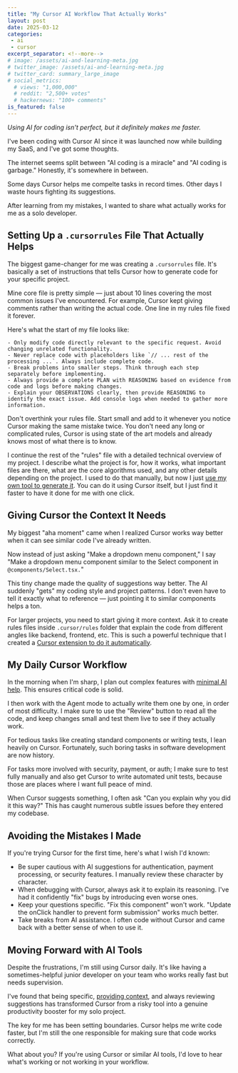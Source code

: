 ```yaml
---
title: "My Cursor AI Workflow That Actually Works"
layout: post
date: 2025-03-12
categories:
 - ai
 - cursor
excerpt_separator: <!--more-->
# image: /assets/ai-and-learning-meta.jpg
# twitter_image: /assets/ai-and-learning-meta.jpg
# twitter_card: summary_large_image
# social_metrics:
  # views: "1,000,000"
  # reddit: "2,500+ votes"
  # hackernews: "100+ comments"
is_featured: false
---
```


*Using AI for coding isn't perfect, but it definitely makes me faster.*

I've been coding with Cursor AI since it was launched now while building my SaaS, and I've got some thoughts. 

The internet seems split between "AI coding is a miracle" and "AI coding is garbage." Honestly, it's somewhere in between.

Some days Cursor helps me compelte tasks in record times. Other days I waste hours fighting its suggestions. 

After learning from my mistakes, I wanted to share what actually works for me as a solo developer.

<!--more-->

## Setting Up a `.cursorrules` File That Actually Helps

The biggest game-changer for me was creating a `.cursorrules` file. It's basically a set of instructions that tells Cursor how to generate code for your specific project.

Mine core file is pretty simple &mdash; just about 10 lines covering the most common issues I've encountered. For example, Cursor kept giving comments rather than writing the actual code. One line in my rules file fixed it forever.

Here's what the start of my file looks like:

```
- Only modify code directly relevant to the specific request. Avoid changing unrelated functionality.
- Never replace code with placeholders like `// ... rest of the processing ...`. Always include complete code.
- Break problems into smaller steps. Think through each step separately before implementing.
- Always provide a complete PLAN with REASONING based on evidence from code and logs before making changes.
- Explain your OBSERVATIONS clearly, then provide REASONING to identify the exact issue. Add console logs when needed to gather more information.
```

Don't overthink your rules file. Start small and add to it whenever you notice Cursor making the same mistake twice. You don't need any long or complicated rules, Cursor is using state of the art models and already knows most of what there is to know.

I continue the rest of the "rules" file with a detailed technical overview of my project. I describe what the project is for, how it works, what important files are there, what are the core algorithms used, and any other details depending on the project. I used to do that manually, but now I just [use my own tool to generate it](https://gigamind.dev/). You can do it using Cursor itself, but I just find it faster to have it done for me with one click.

## Giving Cursor the Context It Needs

My biggest "aha moment" came when I realized Cursor works way better when it can see similar code I've already written.

Now instead of just asking "Make a dropdown menu component," I say "Make a dropdown menu component similar to the Select component in `@components/Select.tsx.`"

This tiny change made the quality of suggestions way better. The AI suddenly "gets" my coding style and project patterns. I don't even have to tell it exactly what to reference &mdash; just pointing it to similar components helps a ton.

For larger projects, you need to start giving it more context. Ask it to create rules files inside `.cursor/rules` folder that explain the code from different angles like backend, frontend, etc. This is such a powerful technique that I created a [Cursor extension to do it automatically](https://gigamind.dev/).

<!-- promotional_widget -->

## My Daily Cursor Workflow

In the morning when I'm sharp, I plan out complex features with [minimal AI help](https://nmn.gl/blog/ai-illiterate-programmers). This ensures critical code is solid.

I then work with the Agent mode to actually write them one by one, in order of most difficulty. I make sure to use the "Review" button to read all the code, and keep changes small and test them live to see if they actually work.

For tedious tasks like creating standard components or writing tests, I lean heavily on Cursor. Fortunately, such boring tasks in software development are now history.

For tasks more involved with security, payment, or auth; I make sure to test fully manually and also get Cursor to write automated unit tests, because those are places where I want full peace of mind.

When Cursor suggests something, I often ask "Can you explain why you did it this way?" This has caught numerous subtle issues before they entered my codebase.

## Avoiding the Mistakes I Made

If you're trying Cursor for the first time, here's what I wish I'd known:

* Be super cautious with AI suggestions for authentication, payment processing, or security features. I manually review these character by character.
* When debugging with Cursor, always ask it to explain its reasoning. I've had it confidently "fix" bugs by introducing even worse ones.
* Keep your questions specific. "Fix this component" won't work. "Update the onClick handler to prevent form submission" works much better.
* Take breaks from AI assistance. I often code without Cursor and came back with a better sense of when to use it.

## Moving Forward with AI Tools

Despite the frustrations, I'm still using Cursor daily. It's like having a sometimes-helpful junior developer on your team who works really fast but needs supervision.

I've found that being specific, [providing context](https://gigamind.dev/), and always reviewing suggestions has transformed Cursor from a risky tool into a genuine productivity booster for my solo project.

The key for me has been setting boundaries. Cursor helps me write code faster, but I'm still the one responsible for making sure that code works correctly.

What about you? If you're using Cursor or similar AI tools, I'd love to hear what's working or not working in your workflow.

